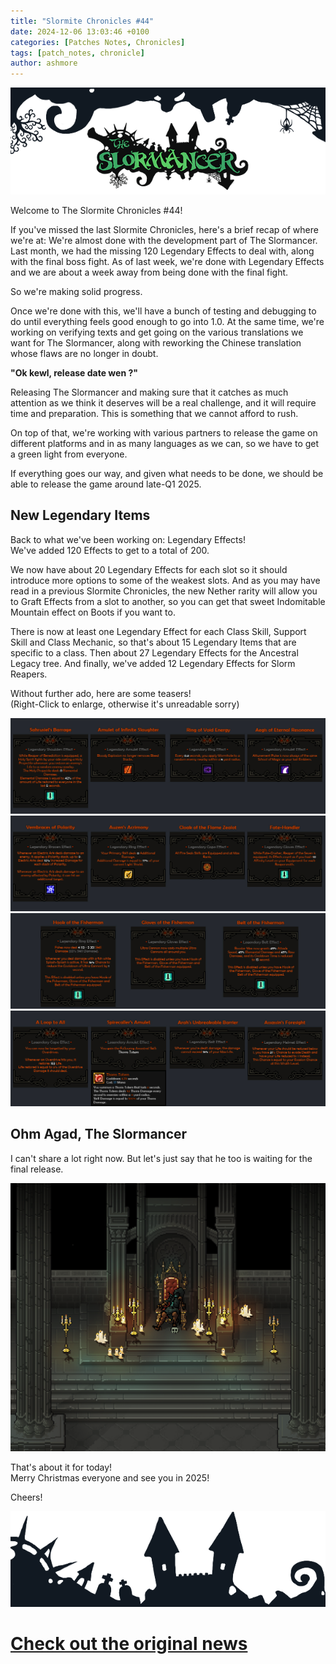 ```yaml
---
title: "Slormite Chronicles #44"
date: 2024-12-06 13:03:46 +0100
categories: [Patches Notes, Chronicles]
tags: [patch_notes, chronicle]
author: ashmore
---
```

![](/assets/patch_notes/b237ebd5a6908d81335d0fc43b1f5fc5ef16552c)  
  
Welcome to The Slormite Chronicles #44!  
  
If you've missed the last Slormite Chronicles, here's a brief recap of where we're at: We're almost done with the development part of The Slormancer. Last month, we had the missing 120 Legendary Effects to deal with, along with the final boss fight. As of last week, we're done with Legendary Effects and we are about a week away from being done with the final fight.  
  
So we're making solid progress.  
  
Once we're done with this, we'll have a bunch of testing and debugging to do until everything feels good enough to go into 1.0. At the same time, we're working on verifying texts and get going on the various translations we want for The Slormancer, along with reworking the Chinese translation whose flaws are no longer in doubt.  
  
**"Ok kewl, release date wen ?"**  
  
Releasing The Slormancer and making sure that it catches as much attention as we think it deserves will be a real challenge, and it will require time and preparation. This is something that we cannot afford to rush.  
  
On top of that, we're working with various partners to release the game on different platforms and in as many languages as we can, so we have to get a green light from everyone.  
  
If everything goes our way, and given what needs to be done, we should be able to release the game around late-Q1 2025.   
  
New Legendary Items
-------------------

  
Back to what we've been working on: Legendary Effects!  
We've added 120 Effects to get to a total of 200.  
  
We now have about 20 Legendary Effects for each slot so it should introduce more options to some of the weakest slots. And as you may have read in a previous Slormite Chronicles, the new Nether rarity will allow you to Graft Effects from a slot to another, so you can get that sweet Indomitable Mountain effect on Boots if you want to.  
  
There is now at least one Legendary Effect for each Class Skill, Support Skill and Class Mechanic, so that's about 15 Legendary Items that are specific to a class. Then about 27 Legendary Effects for the Ancestral Legacy tree. And finally, we've added 12 Legendary Effects for Slorm Reapers.  
  
Without further ado, here are some teasers!  
(Right-Click to enlarge, otherwise it's unreadable sorry)  
  
![](/assets/patch_notes/ee84de40b78e37bdb6b9e771038f611497cd3300)  
![](/assets/patch_notes/5ad48794258ee948f44741239908ed28f926deff)  
![](/assets/patch_notes/75145ca42c2bec73a2929840e24d3a15938bbcf2)  
![](/assets/patch_notes/e500afb6e38f7f4e44125652bba8c58edfc4af4e)  
  
Ohm Agad, The Slormancer
------------------------

  
I can't share a lot right now. But let's just say that he too is waiting for the final release.  
  
![](/assets/patch_notes/e293fad1ea9697f82e89afe7d48311826b999286)  
  
  
That's about it for today!  
Merry Christmas everyone and see you in 2025!  
  
Cheers!  
  
![](/assets/patch_notes/5294cb6e23b9b56386e991bcec197ea8732a9324)

# <a href="https://steamstore-a.akamaihd.net/news/externalpost/steam_community_announcements/1785321795636790" target="_blank">Check out the original news</a>